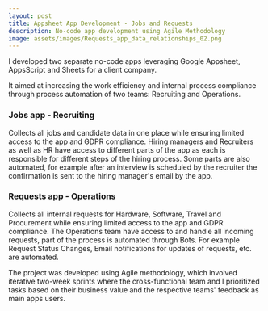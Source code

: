 ```yaml
---
layout: post
title: Appsheet App Development - Jobs and Requests
description: No-code app development using Agile Methodology
image: assets/images/Requests_app_data_relationships_02.png
---
```


I developed two separate no-code apps leveraging Google Appsheet, AppsScript and Sheets for a client company. 

It aimed at increasing the work efficiency and internal process compliance through process automation of two teams: Recruiting and Operations. 
### Jobs app - Recruiting
Collects all jobs and candidate data in one place while ensuring limited access to the app and GDPR compliance. Hiring managers and Recruiters as well as HR have access to different parts of the app as each is responsible for different steps of the hiring process. Some parts are also automated, for example after an interview is scheduled by the recruiter the confirmation is sent to the hiring manager's email by the app.

### Requests app - Operations
Collects all internal requests for Hardware, Software, Travel and Procurement while ensuring limited access to the app and GDPR compliance. The Operations team have access to and handle all incoming requests, part of the process is automated through Bots. For example Request Status Changes, Email notifications for updates of requests, etc. are automated.

The project was developed using Agile methodology, which involved iterative two-week sprints where the cross-functional team and I prioritized tasks based on their business value and the respective teams' feedback as main apps users.
